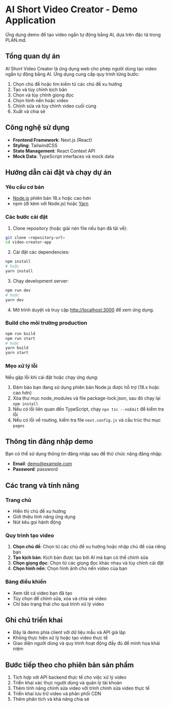 # AI Short Video Creator - Demo Application

Ứng dụng demo để tạo video ngắn tự động bằng AI, dựa trên đặc tả trong PLAN.md.

## Tổng quan dự án

AI Short Video Creator là ứng dụng web cho phép người dùng tạo video ngắn tự động bằng AI. Ứng dụng cung cấp quy trình từng bước:

1. Chọn chủ đề hoặc tìm kiếm từ các chủ đề xu hướng
2. Tạo và tùy chỉnh kịch bản
3. Chọn và tùy chỉnh giọng đọc
4. Chọn hình nền hoặc video
5. Chỉnh sửa và tùy chỉnh video cuối cùng
6. Xuất và chia sẻ

## Công nghệ sử dụng

- **Frontend Framework**: Next.js (React)
- **Styling**: TailwindCSS
- **State Management**: React Context API
- **Mock Data**: TypeScript interfaces và mock data

## Hướng dẫn cài đặt và chạy dự án

### Yêu cầu cơ bản
- [Node.js](https://nodejs.org/) phiên bản 18.x hoặc cao hơn
- npm (đi kèm với Node.js) hoặc [Yarn](https://yarnpkg.com/)

### Các bước cài đặt

1. Clone repository (hoặc giải nén file nếu bạn đã tải về):

```bash
git clone <repository-url>
cd video-creator-app
```

2. Cài đặt các dependencies:

```bash
npm install
# hoặc
yarn install
```

3. Chạy development server:

```bash
npm run dev
# hoặc
yarn dev
```

4. Mở trình duyệt và truy cập [http://localhost:3000](http://localhost:3000) để xem ứng dụng.

### Build cho môi trường production

```bash
npm run build
npm run start
# hoặc
yarn build
yarn start
```

### Mẹo xử lý lỗi

Nếu gặp lỗi khi cài đặt hoặc chạy ứng dụng:

1. Đảm bảo bạn đang sử dụng phiên bản Node.js được hỗ trợ (18.x hoặc cao hơn)
2. Xóa thư mục node_modules và file package-lock.json, sau đó chạy lại `npm install`
3. Nếu có lỗi liên quan đến TypeScript, chạy `npx tsc --noEmit` để kiểm tra lỗi
4. Nếu có lỗi về routing, kiểm tra file `next.config.js` và cấu trúc thư mục `pages`

## Thông tin đăng nhập demo

Bạn có thể sử dụng thông tin đăng nhập sau để thử chức năng đăng nhập:

- **Email**: demo@example.com
- **Password**: password

## Các trang và tính năng

### Trang chủ
- Hiển thị chủ đề xu hướng
- Giới thiệu tính năng ứng dụng
- Nút kêu gọi hành động

### Quy trình tạo video
1. **Chọn chủ đề**: Chọn từ các chủ đề xu hướng hoặc nhập chủ đề của riêng bạn
2. **Tạo kịch bản**: Kịch bản được tạo bởi AI mà bạn có thể chỉnh sửa
3. **Chọn giọng đọc**: Chọn từ các giọng đọc khác nhau và tùy chỉnh cài đặt
4. **Chọn hình nền**: Chọn hình ảnh cho nền video của bạn

### Bảng điều khiển
- Xem tất cả video bạn đã tạo
- Tùy chọn để chỉnh sửa, xóa và chia sẻ video
- Chỉ báo trạng thái cho quá trình xử lý video

## Ghi chú triển khai

- Đây là demo phía client với dữ liệu mẫu và API giả lập
- Không thực hiện xử lý hoặc tạo video thực tế
- Giao diện người dùng và quy trình hoạt động đầy đủ để minh họa khái niệm

## Bước tiếp theo cho phiên bản sản phẩm

1. Tích hợp với API backend thực tế cho việc xử lý video
2. Triển khai xác thực người dùng và quản lý tài khoản
3. Thêm tính năng chỉnh sửa video với trình chỉnh sửa video thực tế
4. Triển khai lưu trữ video và phân phối CDN
5. Thêm phân tích và khả năng chia sẻ
